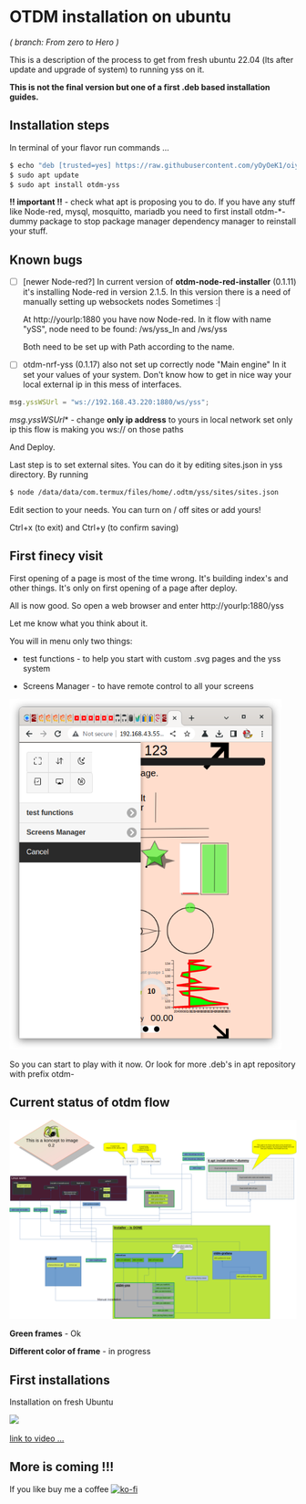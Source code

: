 # OTDM installation on ubuntu 
*( branch: From zero to Hero )*

This is a description of the process to get from fresh ubuntu 22.04 (lts after update and upgrade of system)  to running yss on it.


**This is not the final version but one of a first .deb based installation guides.**



## Installation steps

In terminal of your flavor run commands ...

```bash
$ echo "deb [trusted=yes] https://raw.githubusercontent.com/yOyOeK1/oiyshTerminal/main/OTDM/ ./ " | sudo tee -a /etc/apt/sources.list.d/otdmFromZetoToHero.list
$ sudo apt update
$ sudo apt install otdm-yss
```

**!! important !!** - check what apt is proposing you to do. If you have any stuff like
Node-red, mysql, mosquitto, mariadb you need to first install otdm-*-dummy package to
stop package manager dependency manager to reinstall your stuff.



## Known bugs

- [ ] [newer Node-red?] In current version of **otdm-node-red-installer** (0.1.11) it's installing Node-red in version 2.1.5. In this version there is a need of manually setting up websockets nodes Sometimes :| 
  
  At http://yourIp:1880 you have now Node-red. In it flow with name "ySS", node need to be found: /ws/yss_In and /ws/yss
  
  Both need to be set up with Path according to the name.

- [ ] otdm-nrf-yss (0.1.17) also not set up correctly node "Main engine" In it set your values of your system. Don't know how to get in nice way your local external ip in this mess of interfaces.

```javascript
msg.yssWSUrl = "ws://192.168.43.220:1880/ws/yss";
```

*msg.yssWSUrl** - change **only ip address** to yours in local network set only ip this flow is making you ws:// on those paths

And Deploy.

Last step is to set external sites. You can do it by editing sites.json in yss directory. By running

```bash
$ node /data/data/com.termux/files/home/.odtm/yss/sites/sites.json
```

Edit section to your needs. You can turn on / off sites or add yours!

Ctrl+x (to exit) and Ctrl+y (to confirm saving)



## First finecy visit

First opening of a page is most of the time wrong. It's building index's and other things. It's only on first opening of a page after deploy.

All is now good. So open a web browser and enter http://yourIp:1880/yss

Let me know what you think about it.

You will in menu only two things: 

- test functions - to help you start with custom .svg pages and the yss system

- Screens Manager - to have remote control to all your screens

<img title="" src="./otdm-yss-ubuntu-after-install-menu.png" alt="" width="478"> 

So you can start to play with it now. Or look for more .deb's in apt repository with prefix otdm-



## Current status of otdm flow

![](./otdm_dependencies_0.2.png)

**Green frames** - Ok

**Different color of frame** - in progress



## First installations

Installation on fresh Ubuntu

![](http://img.youtube.com/vi/wwGxnr0Obqw/0.jpg)

[link to video ...](https://www.youtube.com/watch?v=wwGxnr0Obqw)



## More is coming !!!

If you like buy me a coffee
[![ko-fi](https://ko-fi.com/img/githubbutton_sm.svg)](https://ko-fi.com/B0B0DFYGS)
